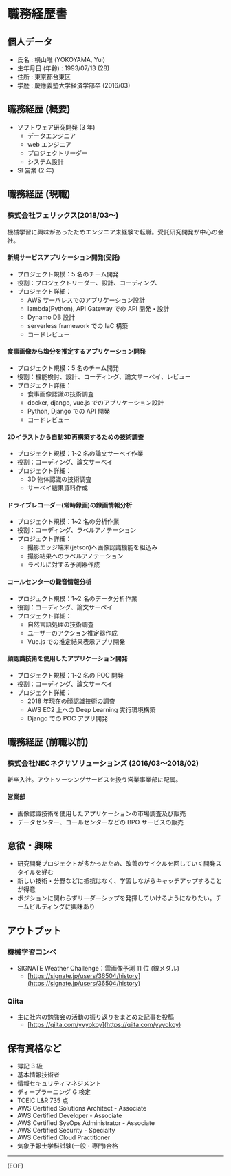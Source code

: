 # 職務経歴書

## 個人データ
- 氏名 : 横山唯 (YOKOYAMA, Yui)
- 生年月日 (年齢) : 1993/07/13 (28)
- 住所 : 東京都台東区
- 学歴 : 慶應義塾大学経済学部卒 (2016/03)

## 職務経歴 (概要)
- ソフトウェア研究開発 (3 年)
    - データエンジニア
    - web エンジニア
    - プロジェクトリーダー
    - システム設計
- SI 営業 (2 年)

## 職務経歴 (現職)
### 株式会社フェリックス(2018/03〜)
機械学習に興味があったためエンジニア未経験で転職。受託研究開発が中心の会社。

#### 新規サービスアプリケーション開発(受託)
- プロジェクト規模：5 名のチーム開発
- 役割：プロジェクトリーダー、設計、コーディング、
- プロジェクト詳細：
    - AWS サーバレスでのアプリケーション設計
    - lambda(Python), API Gateway での API 開発・設計
    - Dynamo DB 設計
    - serverless framework での IaC 構築
    - コードレビュー

#### 食事画像から塩分を推定するアプリケーション開発
- プロジェクト規模：5 名のチーム開発
- 役割：機能検討、設計、コーディング、論文サーベイ、レビュー
- プロジェクト詳細：
    - 食事画像認識の技術調査
    - docker, django, vue.js でのアプリケーション設計
    - Python, Django での API 開発
    - コードレビュー

#### 2Dイラストから自動3D再構築するための技術調査
- プロジェクト規模：1~2 名の論文サーベイ作業
- 役割：コーディング、論文サーベイ
- プロジェクト詳細：
    - 3D 物体認識の技術調査
    - サーベイ結果資料作成

#### ドライブレコーダー(常時録画)の録画情報分析
- プロジェクト規模：1~2 名の分析作業
- 役割：コーディング、ラベルアノテーション
- プロジェクト詳細：
    - 撮影エッジ端末(jetson)へ画像認識機能を組込み
    - 撮影結果へのラベルアノテーション
    - ラベルに対する予測器作成

#### コールセンターの録音情報分析
- プロジェクト規模：1~2 名のデータ分析作業
- 役割：コーディング、論文サーベイ
- プロジェクト詳細：
    - 自然言語処理の技術調査
    - ユーザーのアクション推定器作成
    - Vue.js での推定結果表示アプリ開発

#### 顔認識技術を使用したアプリケーション開発
- プロジェクト規模：1~2 名の POC 開発
- 役割：コーディング、論文サーベイ
- プロジェクト詳細：
    - 2018 年現在の顔認識技術の調査
    - AWS EC2 上への Deep Learning 実行環境構築
    - Django での POC アプリ開発

## 職務経歴 (前職以前)
### 株式会社NECネクサソリューションズ (2016/03〜2018/02)
新卒入社。アウトソーシングサービスを扱う営業事業部に配属。

#### 営業部
- 画像認識技術を使用したアプリケーションの市場調査及び販売
- データセンター、コールセンターなどの BPO サービスの販売

## 意欲・興味
- 研究開発プロジェクトが多かったため、改善のサイクルを回していく開発スタイルを好む
- 新しい技術・分野などに抵抗はなく、学習しながらキャッチアップすることが得意
- ポジションに関わらずリーダーシップを発揮していけるようになりたい。チームビルディングに興味あり

## アウトプット
### 機械学習コンペ
- SIGNATE Weather Challenge：雲画像予測 11 位 (銀メダル)
  - [https://signate.jp/users/36504/history](https://signate.jp/users/36504/history)

### Qiita
- 主に社内の勉強会の活動の振り返りをまとめた記事を投稿
    - [https://qiita.com/yyyokoy](https://qiita.com/yyyokoy)

## 保有資格など
- 簿記 3 級
- 基本情報技術者
- 情報セキュリティマネジメント
- ディープラーニング G 検定
- TOEIC L&R 735 点
- AWS Certified Solutions Architect - Associate
- AWS Certified Developer - Associate
- AWS Certified SysOps Administrator - Associate
- AWS Certified Security - Specialty
- AWS Certified Cloud Practitioner
- 気象予報士学科試験(一般・専門)合格

---
(EOF)
